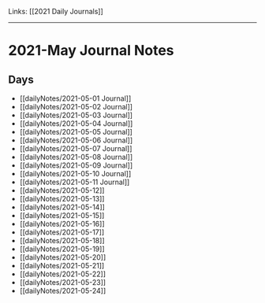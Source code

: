 Links: [[2021 Daily Journals]]
___
# 2021-May Journal Notes
## Days
- [[dailyNotes/2021-05-01 Journal]]
- [[dailyNotes/2021-05-02 Journal]]
- [[dailyNotes/2021-05-03 Journal]]
- [[dailyNotes/2021-05-04 Journal]]
- [[dailyNotes/2021-05-05 Journal]]
- [[dailyNotes/2021-05-06 Journal]]
- [[dailyNotes/2021-05-07 Journal]]
- [[dailyNotes/2021-05-08 Journal]]
- [[dailyNotes/2021-05-09 Journal]]
- [[dailyNotes/2021-05-10 Journal]]
- [[dailyNotes/2021-05-11 Journal]]
- [[dailyNotes/2021-05-12]]
- [[dailyNotes/2021-05-13]]
- [[dailyNotes/2021-05-14]]
- [[dailyNotes/2021-05-15]]
- [[dailyNotes/2021-05-16]]
- [[dailyNotes/2021-05-17]]
- [[dailyNotes/2021-05-18]]
- [[dailyNotes/2021-05-19]]
- [[dailyNotes/2021-05-20]]
- [[dailyNotes/2021-05-21]]
- [[dailyNotes/2021-05-22]]
- [[dailyNotes/2021-05-23]]
- [[dailyNotes/2021-05-24]]